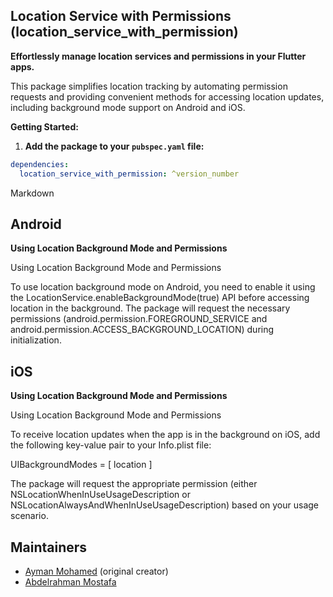 ## Location Service with Permissions (location_service_with_permission)

**Effortlessly manage location services and permissions in your Flutter apps.**

This package simplifies location tracking by automating permission requests and providing convenient methods for accessing location updates, including background mode support on Android and iOS.

**Getting Started:**

1. **Add the package to your `pubspec.yaml` file:**

```yaml
dependencies:
  location_service_with_permission: ^version_number
```

Markdown
## Android

**Using Location Background Mode and Permissions**

Using Location Background Mode and Permissions

To use location background mode on Android, you need to enable it using the LocationService.enableBackgroundMode(true) API before accessing location in the background. The package will request the necessary permissions (android.permission.FOREGROUND_SERVICE and android.permission.ACCESS_BACKGROUND_LOCATION) during initialization.

## iOS

**Using Location Background Mode and Permissions**

Using Location Background Mode and Permissions

To receive location updates when the app is in the background on iOS, add the following key-value pair to your Info.plist file:

UIBackgroundModes = [
  location
]

The package will request the appropriate permission (either NSLocationWhenInUseUsageDescription or NSLocationAlwaysAndWhenInUseUsageDescription) based on your usage scenario.

## Maintainers

- [Ayman Mohamed] (original creator)
- [Abdelrahman Mostafa]

[Ayman Mohamed]: https://github.com/AymanMohamed2
[Abdelrahman Mostafa]: https://github.com/Abd0-M0stafa
